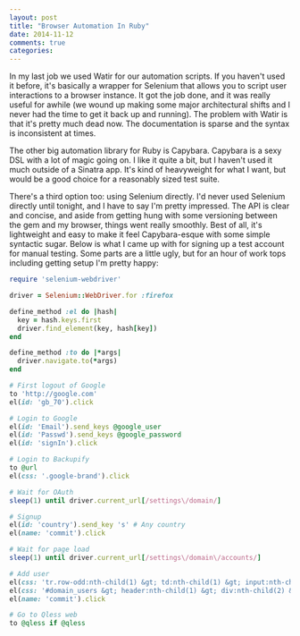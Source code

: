 ```yaml
---
layout: post
title: "Browser Automation In Ruby"
date: 2014-11-12
comments: true
categories:
---
```


In my last job we used Watir for our automation scripts. If you haven't used it before, it's basically a wrapper for Selenium that allows you to script user interactions to a browser instance. It got the job done, and it was really useful for awhile (we wound up making some major architectural shifts and I never had the time to get it back up and running). The problem with Watir is that it's pretty much dead now. The documentation is sparse and the syntax is inconsistent at times.

The other big automation library for Ruby is Capybara. Capybara is a sexy DSL with a lot of magic going on. I like it quite a bit, but I haven't used it much outside of a Sinatra app. It's kind of heavyweight for what I want, but would be a good choice for a reasonably sized test suite.

There's a third option too: using Selenium directly. I'd never used Selenium directly until tonight, and I have to say I'm pretty impressed. The API is clear and concise, and aside from getting hung with some versioning between the gem and my browser, things went really smoothly. Best of all, it's lightweight and easy to make it feel Capybara-esque with some simple syntactic sugar. Below is what I came up with for signing up a test account for manual testing. Some parts are a little ugly, but for an hour of work tops including getting setup I'm pretty happy:

```ruby
require 'selenium-webdriver'

driver = Selenium::WebDriver.for :firefox

define_method :el do |hash|
  key = hash.keys.first
  driver.find_element(key, hash[key])
end

define_method :to do |*args|
  driver.navigate.to(*args)
end

# First logout of Google
to 'http://google.com'
el(id: 'gb_70').click

# Login to Google
el(id: 'Email').send_keys @google_user
el(id: 'Passwd').send_keys @google_password
el(id: 'signIn').click

# Login to Backupify
to @url
el(css: '.google-brand').click

# Wait for OAuth
sleep(1) until driver.current_url[/settings\/domain/]

# Signup
el(id: 'country').send_key 's' # Any country
el(name: 'commit').click

# Wait for page load
sleep(1) until driver.current_url[/settings\/domain\/accounts/]

# Add user
el(css: 'tr.row-odd:nth-child(1) &gt; td:nth-child(1) &gt; input:nth-child(1)').click
el(css: '#domain_users &gt; header:nth-child(1) &gt; div:nth-child(2) &gt; a:nth-child(1)').click
el(name: 'commit').click

# Go to Qless web
to @qless if @qless
```
